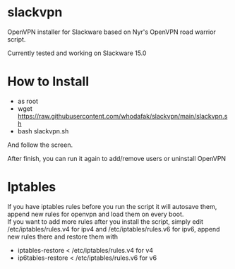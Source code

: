 # slackvpn
OpenVPN installer for Slackware based on Nyr's OpenVPN road warrior script.

Currently tested and working on Slackware 15.0

# How to Install
  - as root 
  - wget https://raw.githubusercontent.com/whodafak/slackvpn/main/slackvpn.sh
  - bash slackvpn.sh
   
   And follow the screen.
   
   After finish, you can run it again to add/remove users or uninstall OpenVPN

# Iptables

If you have iptables rules before you run the script it will autosave them, append new rules for openvpn and load them on every boot.                               
If you want to add more rules after you install the script, simply edit /etc/iptables/rules.v4 for ipv4 and /etc/iptables/rules.v6 for ipv6, append new rules there and restore them with 

  - iptables-restore < /etc/iptables/rules.v4 for v4                                                                                                             
  - ip6tables-restore < /etc/iptables/rules.v6 for v6
